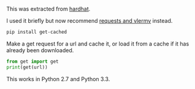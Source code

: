 This was extracted from [hardhat](https://github.com/tlevine/hardhat).

I used it briefly but now recommend
[requests and vlermv](http://thomaslevine.com/!/web-sites-to-data-tables-in-depth/) instead.

```sh
pip install get-cached
```

Make a get request for a url and cache it,
or load it from a cache if it has already been downloaded.

```python
from get import get
print(get(url))
```

This works in Python 2.7 and Python 3.3.
